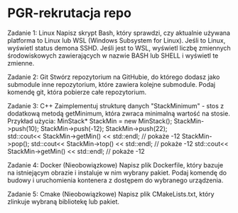 # PGR-rekrutacja repo
Zadanie 1: Linux
Napisz skrypt Bash, który sprawdzi, czy aktualnie używana platforma to Linux lub WSL (Windows Subsystem for Linux). Jeśli to Linux, wyświetl status demona SSHD. Jeśli jest to WSL, wyświetl liczbę zmiennych środowiskowych zawierających w nazwie BASH lub SHELL i wyświetl te zmienne.

Zadanie 2: Git
Stwórz repozytorium na GitHubie, do którego dodasz jako submodule inne repozytorium, które zawiera kolejne submodule. Podaj komendę git, która pobierze całe repozytorium.

Zadanie 3: C++
Zaimplementuj strukturę danych "StackMinimum" - stos z dodatkową metodą getMinimum, która zwraca minimalną wartość na stosie.
Przykład użycia:
MinStack* StackMin = new MinStack();
StackMin->push(10);
StackMin->push(-12);
StackMin->push(22);  
std::cout<< StackMin->getMin() << std::endl; // pokaże -12
StackMin->pop();
std::cout<< StackMin->top() << std::endl;    // pokaże -12
std::cout<< StackMin->getMin() << std::endl; // pokaże -12

Zadanie 4: Docker (Nieobowiązkowe)
Napisz plik Dockerfile, który bazuje na istniejącym obrazie i instaluje w nim wybrany pakiet. Podaj komendę do budowy i uruchomienia kontenera z dostępem do wybranego urządzenia.

Zadanie 5: Cmake (Nieobowiązkowe)
Napisz plik CMakeLists.txt, który zlinkuje wybraną bibliotekę lub pakiet.
